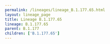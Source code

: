 ```yaml
---
permalink: /lineages/lineage_B.1.177.65.html
layout: lineage_page
title: Lineage B.1.177.65
lineage: B.1.177.65
parent: B.1.177
children: ['B.1.177.65']
---
```

